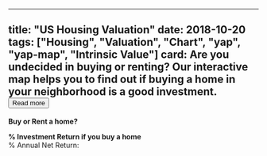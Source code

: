 
---
title: "US Housing Valuation"
date: 2018-10-20
tags: ["Housing", "Valuation", "Chart", "yap", "yap-map", "Intrinsic Value"]
card:
    Are you undecided in buying or renting?
    Our interactive map helps you to find out if buying a home in your neighborhood is a good investment.
    <button class="readmorebtn">Read more</button>
---

<div id="more-text" style="display: none;">{{% inner-md %}}

### What does this map and app show?
How much will you gain if you buy a home instead of renting it. The total investment return for each US county.

### Why are some counties empty?
There was not enough relaible data to calculate the intrinsic economic value of properties in that county.

### What are the shortcomings?
Some counties are empty (Dah!) and we have not taken into account (yet) the homeowner insurance differences.
As soon as we find a reliable data source, we will improve it.

### What is this app NOT about?
There are many factors when you are deciding to buy a home. Are you settled in your job and town?
Can you afford the down-payment and mortgage payments? Do you like the freedom of moving or the pleasure of working on your home?
What type of housing do you like? What neighborhood is the right one for you?
These decision factors depend on personal preferences and we do not deal with them.

### Then, what the hell are you good for?
Buying a home means commiting to a long term investment, putting a good chunck of your savings for a down payment,
borrowing a huge amount of mortgage, and often paying twice in
"mortgage payment, property tax, rennovation costs, and homeowner insurance" as you might pay to rent a similar apartment or home.

But if you buy a home, you will profit from price appreciation, you avoid paying ever-increasing rents, and it can be a good retirement investment when you are done with mortgage payments.

Moreover, timing is another crucial factor. Maybe housing prices in your town have gone too high, or mortgage rates are too high to justify buying a home. Is it better to buy or to rent and wait?

We deal with all these "economic and financial" factors and make it simple for you. inVisement answers "is it a good investment?"

### Is it reliable? You know prediction is a fool's errand, right?
Nobody knows the future, but we stick to **economics of housing valuation**.
We use financial market rates to hedge risks and we avoid predicting as much we can.
We do not like to look like a fool.
We deploy Economics, Asset Pricing, Financial Market, Data Science, and Machine Learning to build, train, and test our valuation model.

### How do you do that?
We use "Economics and Asset Pricing" to come up with a reliable formula with a solid foundation to calculate
the intrinsic economic value of real estate properties.

Then, we use "Financial Market and Macroeconomic Indicators" to hedge all the hedgeable risks in order to avoid "predicting" and making a fool out of ourselves.

But not everything is hedge-able. So, we train our Machine Learning model to optimize the model accuracy. And, we use the most reliable and up-to-date data sources (thanks to our data providers: Zillow, Federal Reserve, our Municipal Tax Data and Insurance Data) to come up with our housing valuations for each neighborhood. At the end, we visualize it for you and keep it updated every week with new upcoming data. It's all we do. Simple. Would you like to do it on

your own?

### What if I trust you and lose money?
You are responsible for your investment decisions. Do not blame it on us. No kidding. It's legal.

### Can I distribute or use it?
Yes, it is free, we appreciate if you do so and we claim nothing on your gain without the pain.

<!--

### If you are not a fool (and neither am I), why is it free?
Do not worry about us making money. Really! You know, ad, premium account, connecting to sellers, omg, so many ways to make money in Freemium world.

### We are first time home shoppers? How are you going to help us?
Use "Total Gain in %" indicator. It says you how much you save or gain if you buy home in that neighborhood and keep it. (considering time value of money and many other financial factors).

### I am between: buying a home or renting and investing in stock market?
Use "Annual Return in %" and see if it exceeds your expectation from stock market return. For stock market analysis, you can use other inVisement tools. Also, remember risk and liquidiy are different for these two investment classes.

### Can I suggest a new feature or contact with you?
Definitely. Gracefully. Shoot us an email: invisement at gmail.

### How can I have your chart in my website/weblog?
Copy this code:

### I'd like be called a landlord by tenants.
Use ... and do not forget the costs and fees that are needed to manage properties an
I am a real estate investor and would like to buy and rent it and make good easy money.


### I am one of those 1% Americans. I can buy it all in cash.
Use ... and do not forget to diversify.

-->

{{% /inner-md %}}</div>



<b class="yap-caption"> Buy or Rent a home? </b>
<div id="yap-canvas">
    <b class="center">% Investment Return if you buy a home </b>
    <div id="yap-legend" class="right bottom"> % Annual Net Return: &nbsp </div>
</div>
<figure id="info-table" class="yap-canvas" style="width: 250px; position: relative">
</figure>

<link rel="stylesheet" type="text/css" href="http://127.0.0.1:8887/cdn/housing map.css"/>

<!--
<script src="http://127.0.0.1:8887/cdn/jquery-3.3.1.min.js"> </script>
-->

<script src="http://127.0.0.1:8887/cdn/housing map.js"></script>

<script>
    const moreText = "Read more";
    const lessText = "Read less";
    const moreButton = $("button.readmorebtn");
    moreButton.click(function() {
        const $this = $(this);
        $this.text($this.text() == moreText ? lessText : moreText)
        $("#more-text").toggle();
    });
</script>


